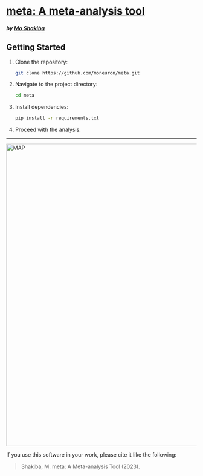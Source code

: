# [meta: A meta-analysis tool](https://meta.int-n.info)
##### by [Mo Shakiba](https://github.com/moneuron)

## Getting Started

1. Clone the repository:
   ```bash
   git clone https://github.com/moneuron/meta.git
   ```
2. Navigate to the project directory:
   ```bash
   cd meta
   ```
3. Install dependencies:
   ```bash
   pip install -r requirements.txt
   ```
4. Proceed with the analysis.
---
<p>
  <img src="https://meta.int-n.info/map.jpg" alt="MAP" width="800">
</p>


If you use this software in your work, please cite it like the following:
> Shakiba, M. meta: A Meta-analysis Tool (2023).
